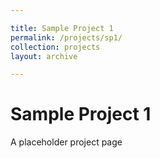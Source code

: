 ```yaml
---

title: Sample Project 1
permalink: /projects/sp1/
collection: projects
layout: archive

---
```


# Sample Project 1
A placeholder project page
